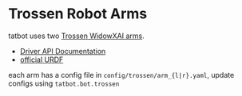 # Trossen Robot Arms

tatbot uses two [Trossen WidowXAI arms](https://docs.trossenrobotics.com/trossen_arm/main/specifications.html).

- [Driver API Documentation](https://docs.trossenrobotics.com/trossen_arm/main/api/library_root.html#)
- [official URDF](https://github.com/TrossenRobotics/trossen_arm_description)

each arm has a config file in `config/trossen/arm_{l|r}.yaml`, update configs using `tatbot.bot.trossen` 